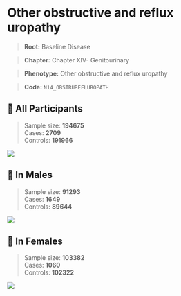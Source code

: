 # Other obstructive and reflux uropathy

> **Root:** Baseline Disease  

> **Chapter:** Chapter XIV- Genitourinary  

> **Phenotype:** Other obstructive and reflux uropathy  

> **Code:** `N14_OBSTRUREFLUROPATH`

## 🧪 All Participants  
> Sample size: **194675**  
> Cases: **2709**  
> Controls: **191966**
<img src="/Disease/Figures/ALL/Incidence/N14_OBSTRUREFLUROPATH.png"/>
<CsvTable src="/Disease_Data/ALL/Incidence/COX_N14_OBSTRUREFLUROPATH.csv" label="🔍 View full results" />

## 👨 In Males  
> Sample size: **91293**  
> Cases: **1649**  
> Controls: **89644**
<img src="/Disease/Figures/Male/Incidence/N14_OBSTRUREFLUROPATH.png"/>
<CsvTable src="/Disease_Data/Male/Incidence/COX_N14_OBSTRUREFLUROPATH.csv" label="🔍 View full results" />

## 👩 In Females  
> Sample size: **103382**  
> Cases: **1060**  
> Controls: **102322**
<img src="/Disease/Figures/Female/Incidence/N14_OBSTRUREFLUROPATH.png"/>
<CsvTable src="/Disease_Data/Female/Incidence/COX_N14_OBSTRUREFLUROPATH.csv" label="🔍 View full results" />
